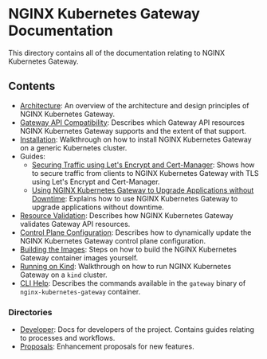 # NGINX Kubernetes Gateway Documentation

This directory contains all of the documentation relating to NGINX Kubernetes Gateway.

## Contents

- [Architecture](architecture.md): An overview of the architecture and design principles of NGINX Kubernetes Gateway.
- [Gateway API Compatibility](gateway-api-compatibility.md): Describes which Gateway API resources NGINX Kubernetes
Gateway supports and the extent of that support.
- [Installation](installation.md): Walkthrough on how to install NGINX Kubernetes Gateway on a generic Kubernetes cluster.
- Guides:
  - [Securing Traffic using Let's Encrypt and Cert-Manager](guides/integrating-cert-manager.md): Shows how to secure
    traffic from clients to NGINX Kubernetes Gateway with TLS using Let's Encrypt and Cert-Manager.
  - [Using NGINX Kubernetes Gateway to Upgrade Applications without Downtime](guides/upgrade-apps-without-downtime.md):
    Explains how to use NGINX Kubernetes Gateway to upgrade applications without downtime.
- [Resource Validation](resource-validation.md): Describes how NGINX Kubernetes Gateway validates Gateway API
resources.
- [Control Plane Configuration](control-plane-configuration.md): Describes how to dynamically update the NGINX
Kubernetes Gateway control plane configuration.
- [Building the Images](building-the-images.md): Steps on how to build the NGINX Kubernetes Gateway container images
yourself.
- [Running on Kind](running-on-kind.md): Walkthrough on how to run NGINX Kubernetes Gateway on a `kind` cluster.
- [CLI Help](cli-help.md): Describes the commands available in the `gateway` binary of `nginx-kubernetes-gateway`
container.

### Directories

- [Developer](developer/): Docs for developers of the project. Contains guides relating to processes and workflows.
- [Proposals](proposals/): Enhancement proposals for new features.
